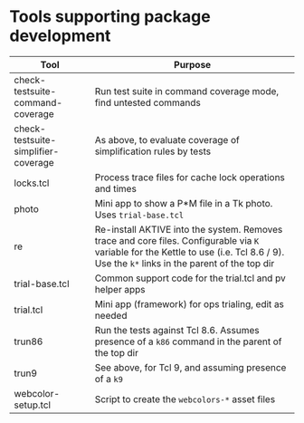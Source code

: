 # Tools supporting package development

|Tool					|Purpose								|
|---					|---									|
|check-testsuite-command-coverage	|Run test suite in command coverage mode, find untested commands	|
|check-testsuite-simplifier-coverage	|As above, to evaluate coverage of simplification rules by tests	|
|locks.tcl				|Process trace files for cache lock operations and times   		|
|photo					|Mini app to show a P*M file in a Tk photo. Uses `trial-base.tcl`	|
|re					|Re-install AKTIVE into the system. Removes trace and core files. Configurable via `K` variable for the Kettle to use (i.e. Tcl 8.6 / 9). Use the `k*` links in the parent of the top dir	|
|trial-base.tcl				|Common support code for the trial.tcl and pv helper apps		|
|trial.tcl				|Mini app (framework) for ops trialing, edit as needed			|
|trun86					|Run the tests against Tcl 8.6. Assumes presence of a `k86` command in the parent of the top dir	|
|trun9					|See above, for Tcl 9, and assuming presence of a `k9`			|
|webcolor-setup.tcl			|Script to create the `webcolors-*` asset files				|
